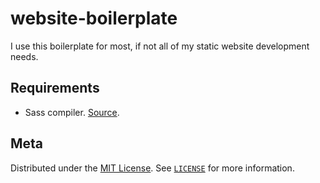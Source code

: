 # website-boilerplate

I use this boilerplate for most, if not all of my static website development needs.

## Requirements
- Sass compiler. [Source](https://sass-lang.com/install).

## Meta

Distributed under the [MIT License](https://opensource.org/licenses/MIT). See [`LICENSE`](https://github.com/AjitZero/website-boilerplate/blob/master/LICENSE) for more information.
